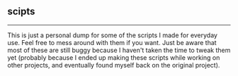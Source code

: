 ## scipts
***

This is just a personal dump for some of the scripts I made for everyday use. Feel free to mess around with them if you want. Just be aware that most of these are still buggy because I haven't taken the time to tweak them yet (probably because I ended up making these scripts while working on other projects, and eventually found myself back on the original project).